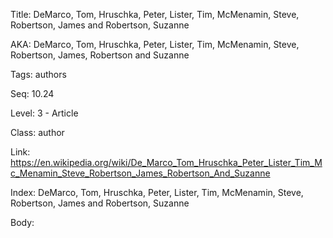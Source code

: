 Title: DeMarco, Tom, Hruschka, Peter, Lister, Tim, McMenamin, Steve, Robertson, James and Robertson, Suzanne 

AKA: DeMarco, Tom, Hruschka, Peter, Lister, Tim, McMenamin, Steve, Robertson, James, Robertson and Suzanne 

Tags: authors 

Seq: 10.24 

Level: 3 - Article

Class: author 

Link: https://en.wikipedia.org/wiki/De_Marco_Tom_Hruschka_Peter_Lister_Tim_Mc_Menamin_Steve_Robertson_James_Robertson_And_Suzanne  

Index: DeMarco, Tom, Hruschka, Peter, Lister, Tim, McMenamin, Steve, Robertson, James and Robertson, Suzanne 

Body:  

